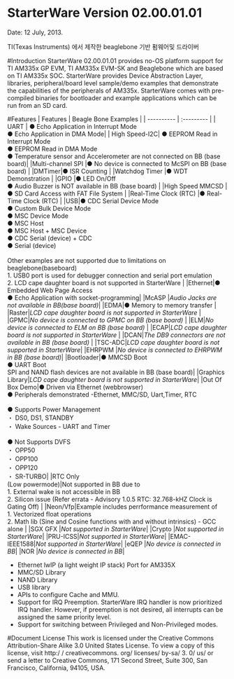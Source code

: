 StarterWare Version 02.00.01.01
===
Date: 12 July, 2013.

TI(Texas Instruments) 에서 제작한 beaglebone 기반 펌웨어및 드라이버

#Introduction
StarterWare 02.00.01.01 provides no-OS platform support for TI AM335x GP EVM, TI AM335x EVM-SK and
Beaglebone which are based on TI AM335x SOC. StarterWare provides Device Abstraction Layer, libraries,
peripheral/board level sample/demo examples that demonstrate the capabilities of the peripherals of AM335x.
StarterWare comes with pre-compiled binaries for bootloader and example applications which can be run from an
SD card.

#Features
| Features | Beagle Bone Examples |
| ---------- | :--------- |
| UART    | ● Echo Application in Interrupt Mode<br>● Echo Application in DMA Mode|
| High Speed-I2C| ● EEPROM Read in Interrupt Mode<br>● EEPROM Read in DMA Mode<br>● Temperature sensor and Accelerometer are not connected on BB (base board)|
|Multi-channel SPI |● No device is connected to  McSPI on BB (base board) |
|DMTimer|● ISR Counting |
|Watchdog Timer |● WDT Demonstration |
|GPIO |● LED On/Off <br>● Audio Buzzer is NOT available in BB (base board) |
|High Speed MMCSD |● SD Card Access with FAT File  System |
|Real-Time Clock (RTC) |● Real-Time Clock (RTC) |
|USB|● CDC Serial Device Mode <br>● Custom Bulk Device Mode <br>● MSC Device Mode <br>● MSC Host <br>● MSC Host + MSC Device <br>● CDC Serial (device) + CDC<br>● Serial (device)<br><br>Other examples are not supported due to limitations on beaglebone(baseboard)<br>1. USB0 port is used for debugger connection and serial port emulation<br>2. LCD cape daughter board is not supported in StarterWare |
|Ethernet|● Embedded Web Page Access<br>● Echo Application with socket-programming|
|McASP |*Audio Jacks are not available in BB(base board)*|
|EDMA|● Memory to memory transfer |
|Raster|*LCD cape daughter board is not supported in StarterWare* |
|GPMC|*No device is connected to GPMC on BB (base board)* |
|ELM|*No device is connected to ELM on BB (base board)* |
|ECAP|*LCD cape daughter board is not supported in StarterWare* |
|DCAN|*The DB9 connectors are not available in BB (base board)* |
|TSC-ADC|*LCD cape daughter board is not supported in StarterWare*|
|EHRPWM |*No device is connected to EHRPWM in BB (base board)*|
|Bootloader|● MMCSD Boot<br>● UART Boot<br>SPI and NAND flash devices are not available in BB (base board)|
|Graphics Library|*LCD cape daughter board is not supported in StarterWare*|
|Out Of Box Demo|● Driven via Ethernet (webbrowser)<br>● Peripherals demonstrated -Ethernet, MMC/SD, Uart,Timer, RTC<br><br>● Supports Power Management<br>  ・ DS0, DS1, STANDBY<br>  ・ Wake Sources - UART and Timer<br><br>● Not Supports DVFS<br>  ・ OPP50<br>  ・ OPP100<br>  ・ OPP120<br>  ・ SR-TURBO|
|RTC Only<br>(Low powermode)|Not supported in BB due to <br>1. External wake is not accessible in BB <br>2. Silicon issue (Refer errata - Advisory 1.0.5 RTC: 32.768-kHZ Clock is Gating Off) |
|Neon/Vfp|Example includes perrformance measurement of <br>1. Vectorized float operations <br>2. Math lib (Sine and Cosine functions with and without intrinsics) - GCC alone |
|SGX GFX |*Not supported in StarterWare*|
|Crypto  |*Not supported in StarterWare*|
|PRU-ICSS|*Not supported in StarterWare*|
|EMAC-IEEE1588|*Not supported in StarterWare*|
|eQEP |*No device is connected in BB*|
|NOR |*No device is connected in BB*|

- Ethernet lwIP (a light weight IP stack) Port for AM335X
- MMC/SD Library
- NAND Library
- USB library
- APIs to configure Cache and MMU.
- Support for IRQ Preemption. StarterWare IRQ handler is now prioritized IRQ handler. However, if preemption is not desired, all interrupts can be assigned the same priority level.
- Support for switching between Privileged and Non-Privileged modes.


#Document License
This work is licensed under the Creative Commons Attribution-Share Alike 3.0 United States License. To view a
copy of this license, visit http:/ / creativecommons. org/ licenses/ by-sa/ 3. 0/ us/ or send a letter to Creative
Commons, 171 Second Street, Suite 300, San Francisco, California, 94105, USA.


